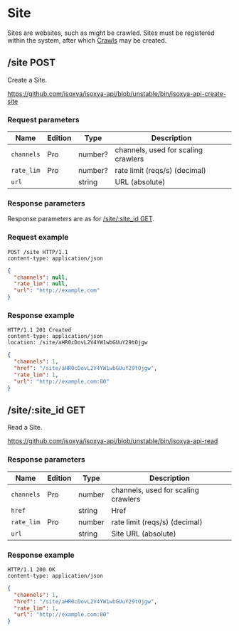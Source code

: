 # Site

Sites are websites, such as might be crawled. Sites must be registered within the system, after which [Crawls](Crawl.md) may be created.


## /site POST

Create a Site.

https://github.com/isoxya/isoxya-api/blob/unstable/bin/isoxya-api-create-site  

### Request parameters

| Name       | Edition | Type    | Description                         |
|------------|---------|---------|-------------------------------------|
| `channels` | Pro     | number? | channels, used for scaling crawlers |
| `rate_lim` | Pro     | number? | rate limit (reqs/s) (decimal)       |
| `url`      |         | string  | URL (absolute)                      |

### Response parameters

Response parameters are as for [/site/:site_id GET](#sitesite_id-get).

### Request example

```http
POST /site HTTP/1.1
content-type: application/json
```

```json
{
  "channels": null,
  "rate_lim": null,
  "url": "http://example.com"
}
```

### Response example

```http
HTTP/1.1 201 Created
content-type: application/json
location: /site/aHR0cDovL2V4YW1wbGUuY29tOjgw
```

```json
{
  "channels": 1,
  "href": "/site/aHR0cDovL2V4YW1wbGUuY29tOjgw",
  "rate_lim": 1,
  "url": "http://example.com:80"
}
```


## /site/:site_id GET

Read a Site.

https://github.com/isoxya/isoxya-api/blob/unstable/bin/isoxya-api-read  

### Response parameters

| Name       | Edition | Type   | Description                         |
|------------|---------|--------|-------------------------------------|
| `channels` | Pro     | number | channels, used for scaling crawlers |
| `href`     |         | string | Href                                |
| `rate_lim` | Pro     | number | rate limit (reqs/s) (decimal)       |
| `url`      |         | string | Site URL (absolute)                 |

### Response example

```http
HTTP/1.1 200 OK
content-type: application/json
```

```json
{
  "channels": 1,
  "href": "/site/aHR0cDovL2V4YW1wbGUuY29tOjgw",
  "rate_lim": 1,
  "url": "http://example.com:80"
}
```

